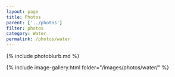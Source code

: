 ```yaml
---
layout: page
title: Photos
parent: ['../photos']
filter: photos
category: Water
permalink: /photos/water
---
```


{% include photoblurb.md %}

{% include image-gallery.html folder="/images/photos/water/" %}

